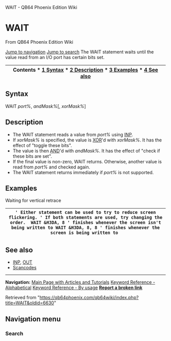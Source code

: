 


WAIT - QB64 Phoenix Edition Wiki








# WAIT



From QB64 Phoenix Edition Wiki



[Jump to navigation](#mw-head)
[Jump to search](#searchInput)
The WAIT statement waits until the value read from an I/O port has certain bits set.


  






| Contents * [1 Syntax](#Syntax) * [2 Description](#Description) * [3 Examples](#Examples) * [4 See also](#See_also) |
| --- |


## Syntax


WAIT *port%*, *andMask%*[, *xorMask%*]
  




## Description


* The WAIT statement reads a value from *port%* using [INP](/qb64wiki/index.php/INP "INP").
* If *xorMask%* is specified, the value is [XOR](/qb64wiki/index.php/XOR "XOR")'d with *xorMask%*. It has the effect of "toggle these bits".
* The value is then [AND](/qb64wiki/index.php/AND "AND")'d with *andMask%*. It has the effect of "check if these bits are set".
* If the final value is non-zero, WAIT returns. Otherwise, another value is read from *port%* and checked again.
* The WAIT statement returns immediately if *port%* is not supported.


  




## Examples


Waiting for vertical retrace


| ``` ' Either statement can be used to try to reduce screen flickering. ' If both statements are used, try changing the order.  WAIT &H3DA, 8 ' finishes whenever the screen isn't being written to WAIT &H3DA, 8, 8 ' finishes whenever the screen is being written to  ``` |
| --- |


  




## See also


* [INP](/qb64wiki/index.php/INP "INP"), [OUT](/qb64wiki/index.php/OUT "OUT")
* [Scancodes](/qb64wiki/index.php/Scancodes "Scancodes")


  






---


**Navigation:**
[Main Page with Articles and Tutorials](/qb64wiki/index.php/Main_Page "Main Page")
[Keyword Reference - Alphabetical](/qb64wiki/index.php/Keyword_Reference_-_Alphabetical "Keyword Reference - Alphabetical")
[Keyword Reference - By usage](/qb64wiki/index.php/Keyword_Reference_-_By_usage "Keyword Reference - By usage")
**[Report a broken link](https://qb64phoenix.com/forum/showthread.php?tid=2800)**  





Retrieved from "<https://qb64phoenix.com/qb64wiki/index.php?title=WAIT&oldid=6630>"




## Navigation menu








### Search





















